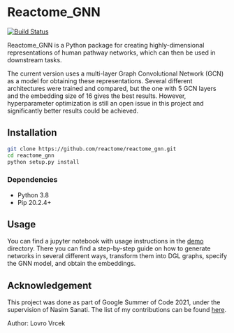 # Reactome_GNN

[![Build Status](https://app.travis-ci.com/reactome/reactome_gnn.svg?branch=main)](travis-ci.com/reactome/reactome_gnn)

Reactome_GNN is a Python package for creating highly-dimensional representations of human pathway networks, which can then be used in downstream tasks.

The current version uses a multi-layer Graph Convolutional Network (GCN) as a model for obtaining these representations. Several different architectures were trained and compared, but the one with 5 GCN layers and the embedding size of 16 gives the best results. However, hyperparameter optimization is still an open issue in this project and significantly better results could be achieved.  


## Installation
```bash
git clone https://github.com/reactome/reactome_gnn.git
cd reactome_gnn
python setup.py install
```

### Dependencies
- Python 3.8
- Pip 20.2.4+

## Usage
You can find a jupyter notebook with usage instructions in the [demo](./demo) directory. There you can find a step-by-step guide on how to generate networks in several different ways, transform them into DGL graphs, specify the GNN model, and obtain the embeddings.

## Acknowledgement
This project was done as part of Google Summer of Code 2021, under the supervision of Nasim Sanati. The list of my contributions can be found [here](https://github.com/reactome/reactome_gnn/commits/main).

Author: Lovro Vrcek
